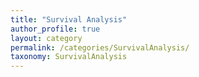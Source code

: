 ```yaml
---
title: "Survival Analysis"
author_profile: true
layout: category
permalink: /categories/SurvivalAnalysis/
taxonomy: SurvivalAnalysis
---
```

